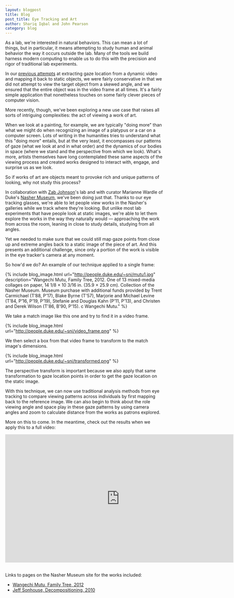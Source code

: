 ```yaml
---
layout: blogpost
title: Blog
post_title: Eye Tracking and Art
author: Shariq Iqbal and John Pearson
category: blog
---
```


As a lab, we're interested in natural behaviors. This can mean a lot of things, but in particular, it means attempting to study human and animal behavior the way it occurs outside the lab. Many of the tools we build harness modern computing to enable us to do this with the precision and rigor of traditional lab experiments.

In our [previous attempts](https://pearsonlab.github.io/blog/2015/11/06/eye_tracking_tech.html) at extracting gaze location from a dynamic video and mapping it back to static objects, we were fairly conservative in that we did not attempt to view the target object from a skewed angle, and we ensured that the entire object was in the video frame at all times. It's a fairly simple application that nonetheless touches on some fairly clever pieces of computer vision.

More recently, though, we've been exploring a new use case that raises all sorts of intriguing complexities: the act of viewing a work of art.

When we look at a painting, for example, we are typically "doing more" than what we might do when recognizing an image of a platypus or a car on a computer screen. Lots of writing in the humanities tries to understand what this "doing more" entails, but at the very least, it encompasses our patterns of gaze (what we look at and in what order) and the dynamics of our bodies in space (where we stand and the perspective from which we look). What's more, artists themselves have long contemplated these same aspects of the viewing process and created works designed to interact with, engage, and surprise us as we look.

So if works of art are objects meant to provoke rich and unique patterns of looking, why not study this process?

In collaboration with [Zab Johnson](https://dibs.duke.edu/scholars/elizabeth-johnson)'s lab and with curator Marianne Wardle of Duke's [Nasher Museum](http://emuseum.nasher.duke.edu/), we've been doing just that. Thanks to our eye tracking glasses, we're able to let people view works in the Nasher's galleries while we track where they're looking. But unlike most lab experiments that have people look at static images, we're able to let them explore the works in the way they naturally would &mdash; approaching the work from across the room, leaning in close to study details, studying from all angles.

Yet we needed to make sure that we could still map gaze points from close up and extreme angles back to a static image of the piece of art. And this presents an additional challenge, since only a portion of the work is visible in the eye tracker's camera at any moment.

So how'd we do? An example of our technique applied to a single frame:

{% include blog_image.html url="http://people.duke.edu/~sni/mutu1.jpg" description="Wangechi Mutu, Family Tree, 2012. One of 13 mixed-media collages on paper, 14 1/8 × 10 3/16 in. (35.9 × 25.9 cm). Collection of the Nasher Museum. Museum purchase with additional funds provided by Trent Carmichael (T’88, P’17), Blake Byrne (T'57), Marjorie and Michael Levine (T’84, P’16, P’19, P’19), Stefanie and Douglas Kahn (P’11, P’13), and Christen and Derek Wilson (T'86, B'90, P'15). c Wangechi Mutu." %}

We take a match image like this one and try to find it in a video frame.

{% include blog_image.html url="http://people.duke.edu/~sni/video_frame.png" %}

We then select a box from that video frame to transform to the match image's dimensions.

{% include blog_image.html url="http://people.duke.edu/~sni/transformed.png" %}

The perspective transform is important because we also apply that same transformation to gaze location points in order to get the gaze location on the static image.

With this technique, we can now use traditional analysis methods from eye tracking to compare viewing patterns across individuals by first mapping back to the reference image. We can also begin to think about the role viewing angle and space play in these gaze patterns by using camera angles and zoom to calculate distance from the works as patrons explored.

More on this to come. In the meantime, check out the results when we apply this to a full video:

<div class="video-container">
<iframe width="730" height="410" src="https://www.youtube.com/embed/fSl6FiyHTes?rel=0&amp;showinfo=0" frameborder="0" allowfullscreen></iframe>
</div>
<br>

Links to pages on the Nasher Museum site for the works included:

- [Wangechi Mutu, Family Tree, 2012](http://emuseum.nasher.duke.edu/view/objects/asitem/items$0040:18231)
- [Jeff Sonhouse, Decompositioning, 2010](http://emuseum.nasher.duke.edu/view/objects/asitem/items$0040:14671)
